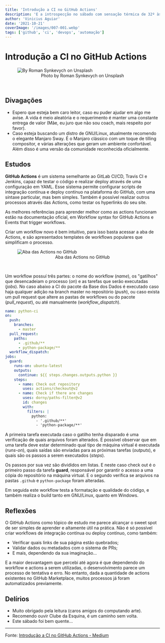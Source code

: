 ```yaml
---
title: 'Introdução a CI no GitHub Actions'
description: 'E a introspecção no sábado com sensação térmica de 32º às 7h40min'
author: 'Vinicius Aguiar'
date: '2021-10-21'
coverImage: '/images/007-001.webp'
tags: ['github', 'ci', 'devops', 'automação']
---
```


# Introdução a CI no GitHub Actions

<figure>
  <img src="/images/007-001.webp" alt="By Roman Synkevych on Unsplash" />
  <figcaption style="text-align: center">
    Photo by Roman Synkevych on Unsplash
  </figcaption>
</figure>
<br/>

## Divagações

- Espero que esteja bem caro leitor, caso eu puder ajudar em algo me avise. A vida é meio aleatória e o requerimento é manter uma constante entrega de valor (Mãe, eu juro que não sou coach, mais respeito por favor).
- Caso esteja buscando um distro de GNU/Linux, atualmente recomendo o elegante Manjaro Sway. É o Manjaro clássico com um toque de tilling compositor, e várias alterações que geram um ambiente confortável. Além disso é uma versão da comunidade reconhecida oficialmente.

## Estudos

**GitHub Actions** é um sistema semelhante ao GitLab CI/CD, Travis CI e Jenkins, capaz de testar o código e realizar deploy através de uma configuração em YAML. Esse sistema permite configurar scripts de integração contínua e deploy contínuo na plataforma do GitHub, com uma síntaxe particular, mas bem simples. Também é possível realizar outros processos através das Actions, como testar os hyperlinks do seu site.

As melhores referências para aprender melhor como as actions funcionam estão na documentação oficial, em Workflow syntax for GitHub Actions e Events that trigger workflows.

Criar um workflow novo é bem intuitivo, para isso basta acessar a aba de Actions, e são apresentados templates de workflows populares que simplificam o processo.

<figure>
  <img src="/images/007-002.webp" alt="Aba das Actions no GitHub" />
  <figcaption style="text-align: center">
    Aba das Actions no GitHub
  </figcaption>
</figure>
<br/>

Um workflow possuí três partes: o nome do workflow (_name_), os "gatilhos" que desencadeiam o processo (_on_) e as tarefas que serão executadas (_jobs_). No caso abaixo a CI do pacote da Base dos Dados é executado caso haja qualquer adição na branch master no repositório (_push_), ou caso exista um pull request que altere as pastas de workflows ou do pacote (_pull_request_), ou até manualmente (_workflow_dispatch_).

```yaml
name: python-ci
on:
  push:
    branches:
      - master
  pull_request:
    paths:
      - .github/**
      - python-package/**
  workflow_dispatch:
jobs:
  guard:
    runs-on: ubuntu-latest
    outputs:
      continue: ${{ steps.changes.outputs.python }}
    steps:
      - name: Check out repository
        uses: actions/checkout@v2
      - name: Check if there are changes
        uses: dorny/paths-filter@v2
        id: changes
        with:
          filters: |
            python:
              - '.github/**'
              - 'python-package/**'
```

A primeira tarefa executada caso o gatilho tenha disparado é uma verificação de quais arquivos foram alterados. É possível observar que em uma tarefa deve estar determinado qual tipo de máquina virtual é executada (_runs-on_), quais saídas são enviadas para as próximas tarefas (_outputs_), e quais são os passos a serem executados (_steps_).

Os passos por sua vez são divididos em listas. E neste caso check out é o primeiro passo da tarefa **guard**, responsável por garantir o acesso a uma cópia do repositório na máquina virtual. E o segundo verifica se arquivos na pastas `.github` e `python-package` foram alteradas.

Em seguida este workflow testa a formatação e qualidade do código, e também realiza o build tanto em GNU/Linux, quanto em Windows.

## Reflexões

O GitHub Actions como tópico de estudo me parece alcançar o sweet spot de ser simples de aprender e altamente útil na prática. Não é só possível criar workflows de integração contínua ou deploy contínuo, como também:

- Verificar quais links de sua página estão quebrados;
- Validar dados ou metadados com o sistema de PRs;
- E mais, dependendo da sua imaginação…

E a maior desvantagem que percebi até agora é que dependendo do workflow e actions a serem utilizadas, o desenvolvimento parece um processo de tentativa e erro. No entanto, dada a quantidade de actions existentes no GitHub Marketplace, muitos processos já foram automatizados previamente.

## Delírios

- Muito obrigado pela leitura (caros amigos do computando arte).
- Recomendo ouvir Clube da Esquina, é um caminho sem volta.
- Este sábado foi bem quente…

---

Fonte: [Introdução a CI no GitHub Actions - Medium](https://medium.com/computando-arte/introdu%C3%A7%C3%A3o-a-ci-no-github-actions-5b6e9ad1bb64)
